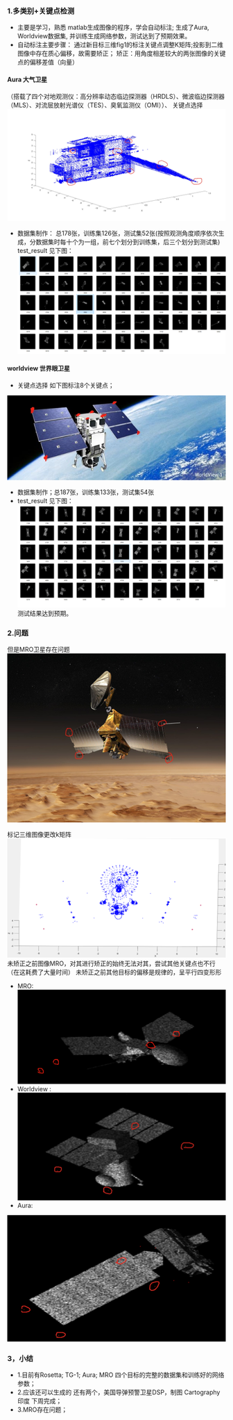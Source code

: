 ### 1.多类别+关键点检测 
- 主要是学习，熟悉 matlab生成图像的程序，学会自动标注; 生成了Aura, Worldview数据集, 并训练生成网络参数，测试达到了预期效果。
- 自动标注主要步骤：
 通过新目标三维fig1的标注关键点调整K矩阵;投影到二维图像中存在质心偏移，故需要矫正； 矫正：用角度相差较大的两张图像的关键点的偏移差值（向量）
#### Aura 大气卫星
（搭载了四个对地观测仪：高分辨率动态临边探测器（HRDLS）、微波临边探测器（MLS）、对流层放射光谱仪（TES）、臭氧监测仪（OMI））、
关键点选择
![11.71](images/aura2.jpg)
- 数据集制作： 总178张，训练集126张，测试集52张(按照观测角度顺序依次生成，分数据集时每十个为一组，前七个划分到训练集，后三个划分到测试集)
test_result 见下图：
![11.71](images/Aura.png)
#### worldview 世界眼卫星
- 关键点选择 如下图标注8个关键点；

![11.72](images/world.jpg)

- 数据集制作；总187张，训练集133张，测试集54张
- test_result 见下图：
![11.73](images/worldview.png)
测试结果达到预期。
### 2.问题
但是MRO卫星存在问题
![11.76](images/mro2.jpg)

标记三维图像更改k矩阵
![11.77](images/mro1.png)
未矫正之前图像MRO，对其进行矫正的始终无法对其，尝试其他关键点也不行（在这耗费了大量时间）
未矫正之前其他目标的偏移是规律的，呈平行四变形形
- MRO:
![11.78](images/mro3.png)
- Worldview : 
![11.74](images/world_1.jpg)
- Aura:

![11.75](images/aura1.jpg)
### 3，小结
- 1.目前有Rosetta;  TG-1;  Aura;  MRO 四个目标的完整的数据集和训练好的网络参数；
- 2.应该还可以生成的 还有两个，美国导弹预警卫星DSP，制图 Cartography 印度  下周完成；
- 3.MRO存在问题；


